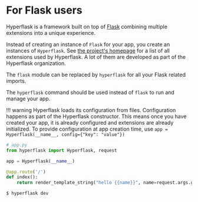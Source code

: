 # For Flask users

Hyperflask is a framework built on top of [Flask](https://flask.palletsprojects.com/) combining multiple extensions into a unique experience.

Instead of creating an instance of `Flask` for your app, you create an instances of `Hyperflask`. See [the project's homepage](https://github.com/hyperflask/hyperflask#flask-extensions) for a list of all extensions used by Hyperflask. A lot of them are developed as part of the Hyperflask organization.

The `flask` module can be replaced by `hyperflask` for all your Flask related imports.

The `hyperflask` command should be used instead of `flask` to run and manage your app.

!!! warning
    Hyperflask loads its configuration from files. Configuration happens as part of the Hyperflask constructor. This means once you have created your app, it is already configured and extensions are already initialized. To provide configuration at app creation time, use `app = Hyperflask(__name__, config={"key": "value"})`

```py
# app.py
from hyperflask import Hyperflask, request

app = Hyperflask(__name__)

@app.route('/')
def index():
    return render_template_string("hello {{name}}", name=request.args.get('name', 'world'))
```
```
$ hyperflask dev
```